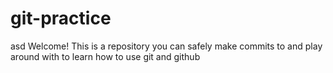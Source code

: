 # git-practice
asd
Welcome! This is a repository you can safely make commits to and play around with to learn how to use git and github
